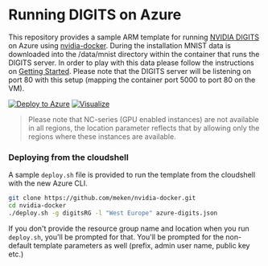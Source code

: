 # Running DIGITS on Azure

This repository provides a sample ARM template for running [NVIDIA DIGITS](https://developer.nvidia.com/digits) on Azure using [nvidia-docker](https://github.com/NVIDIA/nvidia-docker). During the installation MNIST data is downloaded into the /data/mnist directory within the container that runs the DIGITS server. In order to play with this data please follow the instructions on [Getting Started](https://github.com/NVIDIA/DIGITS/blob/master/docs/GettingStarted.md). Please note that the DIGITS server will be listening on port 80 with this setup (mapping the container port 5000 to port 80 on the VM).

[![Deploy to Azure](http://azuredeploy.net/deploybutton.png)](https://portal.azure.com/#create/Microsoft.Template/uri/https%3A%2F%2Fraw.githubusercontent.com%2Fmeken%2Fnvidia-digits%2Fmaster%2Fazure-digits.json)
[![Visualize](http://armviz.io/visualizebutton.png)](http://armviz.io/#/?load=https%3A%2F%2Fraw.githubusercontent.com%2Fmeken%2Fnvidia-digits%2Fmaster%2Fazure-digits.json)

> Please note that NC-series (GPU enabled instances) are not available in all
> regions, the location parameter reflects that by allowing only the regions
> where these instances are available. 

### Deploying from the cloudshell

A sample ```deploy.sh``` file is provided to run the template from the cloudshell with the new Azure CLI. 
```bash
git clone https://github.com/meken/nvidia-docker.git
cd nvidia-docker
./deploy.sh -g digitsRG -l "West Europe" azure-digits.json
```

If you don't provide the resource group name and location when you run ```deploy.sh```, you'll be prompted for that. You'll be prompted for the non-default template parameters as well (prefix, admin user name, public key etc.)
